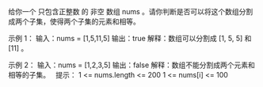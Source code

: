 给你一个 只包含正整数 的 非空 数组 nums 。请你判断是否可以将这个数组分割成两个子集，使得两个子集的元素和相等。

示例 1：
输入：nums = [1,5,11,5]
输出：true
解释：数组可以分割成 [1, 5, 5] 和 [11] 。


示例 2：
输入：nums = [1,2,3,5]
输出：false
解释：数组不能分割成两个元素和相等的子集。
 
提示：
1 <= nums.length <= 200
1 <= nums[i] <= 100